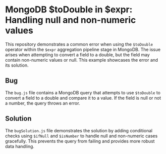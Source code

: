 # MongoDB $toDouble in $expr: Handling null and non-numeric values
This repository demonstrates a common error when using the `$toDouble` operator within the `$expr` aggregation pipeline stage in MongoDB. The issue arises when attempting to convert a field to a double, but the field may contain non-numeric values or null.  This example showcases the error and its solution.

## Bug
The `bug.js` file contains a MongoDB query that attempts to use `$toDouble` to convert a field to a double and compare it to a value. If the field is null or not a number, the query throws an error.

## Solution
The `bugSolution.js` file demonstrates the solution by adding conditional checks using `$ifNull` and `$isNumber` to handle null and non-numeric cases gracefully.  This prevents the query from failing and provides more robust data handling.